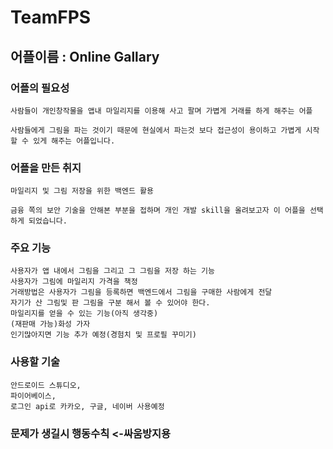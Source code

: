 # TeamFPS
## 어플이름 : Online Gallary 
### 어플의 필요성 
    사람들이 개인창작물을 앱내 마일리지를 이용해 사고 팔며 가볍게 거래를 하게 해주는 어플
    
    사람들에게 그림을 파는 것이기 때문에 현실에서 파는것 보다 접근성이 용이하고 가볍게 시작 할 수 있게 해주는 어플입니다.
### 어플을 만든 취지     
    마일리지 및 그림 저장을 위한 백엔드 활용 
    
    금융 쪽의 보안 기술을 안해본 부분을 접하며 개인 개발 skill을 올려보고자 이 어플을 선택 하게 되었습니다.
### 주요 기능
    사용자가 앱 내에서 그림을 그리고 그 그림을 저장 하는 기능
    사용자가 그림에 마일리지 가격을 책정
    거래방법은 사용자가 그림을 등록하면 백엔드에서 그림을 구매한 사람에게 전달
    자기가 산 그림및 판 그림을 구분 해서 볼 수 있어야 한다.
    마일리지를 얻을 수 있는 기능(아직 생각중)
    (재판매 가능)화성 가자
    인기많아지면 기능 추가 예정(경험치 및 프로필 꾸미기)
### 사용할 기술
    안드로이드 스튜디오,
    파이어베이스,
    로그인 api로 카카오, 구글, 네이버 사용예정
### 문제가 생길시 행동수칙 <-싸움방지용
    
    
    
    
    
